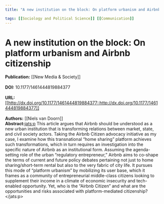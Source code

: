 ```yaml
---
title: "A new institution on the block: On platform urbanism and Airbnb citizenship"

tags: [[Sociology and Political Science]] [[Communication]]
---
```


# A new institution on the block: On platform urbanism and Airbnb citizenship

**Publication:** [[New Media & Society]]<br><br>**DOI:** 10.1177/1461444819884377                                         
<br>**URL:**[[http://dx.doi.org/10.1177/1461444819884377::http://dx.doi.org/10.1177/1461444819884377]]<br><br>**Authors:** [[Niels van Doorn]] <br>**Abstract:**<jats:p> This article argues that Airbnb should be understood as a new urban institution that is transforming relations between market, state, and civil society actors. Taking the Airbnb Citizen advocacy initiative as my case, I examine how this transnational “home sharing” platform achieves such transformations, which in turn requires an investigation into the specific nature of Airbnb as an institutional form. Assuming the agenda-setting role of the urban “regulatory entrepreneur,” Airbnb aims to co-shape the terms of current and future policy debates pertaining not just to home sharing/short-term rental but also to the very fabric of city life. It pursues this mode of “platform urbanism” by mobilizing its user base, which it frames as a community of entrepreneurial middle-class citizens looking to supplement their income in a climate of economic insecurity and tech-enabled opportunity. Yet, who is the “Airbnb Citizen” and what are the opportunities and risks associated with platform-mediated citizenship? </jats:p>

